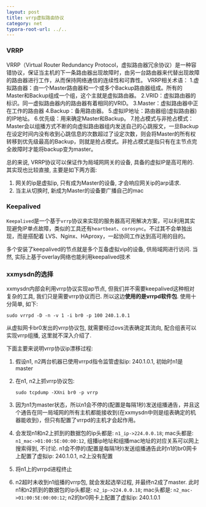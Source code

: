 ```yaml
---
layout: post
title: vrrp虚拟路由协议
category: net
typora-root-url: ../..
---
```


### VRRP

VRRP（Virtual Router Redundancy Protocol，虚拟路由器冗余协议）是一种容错协议，保证当主机的下一条路由器出现故障时，由另一台路由器来代替出现故障的路由器进行工作，从而保持网络通信的连续性和可靠性。
VRRP相关术语：
1.虚拟路由器：由一个Master路由器和一个或多个Backup路由器组成。所有的Master和Backup组成一个组，这个主就是虚拟路由器。
2.VRID：虚拟路由器的标识。同一虚拟路由器内的路由器有着相同的VRID。
3.Master：虚拟路由器中正在工作的路由器
4.Backup：备用路由器。
5.虚拟IP地址：路由器组(虚拟路由器)的IP地址。
6.优先级：用来确定Master和Backup。
7.抢占模式与非抢占模式：Master会以组播方式不断的向虚拟路由器组内发送自己的心跳报文，一旦Backup在设定时间内没有收到心跳信息的次数超过了设定次数，则会将Master的所有权转移到优先级最高的Backup，则就是抢占模式。非抢占模式是指只有在主节点完全故障时才能将backup变为master。

总的来说, VRRP协议可以保证作为局域网网关的设备, 具备的虚拟IP是高可用的. 其实现也比较直接, 主要是如下两方面:

1. 网关的ip是虚拟ip, 只有成为Master的设备, 才会响应网关ip的arp请求.
2. 当主从切换时, 新成为Master的设备要广播自己的mac



### Keepalived

`Keepalived`是一个基于`vrrp`协议来实现的服务器高可用解决方案，可以利用其实现避免IP单点故障，类似的工具还有`heartbeat`、`corosync`。不过其不会单独出现，而是搭配着 LVS、Nginx、HAproxy，一起协同工作达到高可用的目的。

多个安装了keepalived的节点就是多个互备虚拟vip的设备, 供局域网进行访问. 当然, 实际上基于overlay网络也能利用keepalived技术



### xxmysdn的选择

xxmysdn内部会利用vrrp协议实现ap节点, 但我们并不需要keepalived这种相对复杂的工具, 我们只是需要vrrp协议而已. 所以这边**使用的是vrrpd软件包**. 使用十分简单, 如下:

```shell
sudo vrrpd -D -n -v 1 -i br0 -p 100 240.1.0.1
```

从虚拟网卡br0发出的vrrp协议包, 就需要经过ovs流表确定其流向, 配合组表可以实现vrrp组播, 这里就不深入介绍了.

下面主要来说明vrrp协议ip漂移过程:

1. 假设n1, n2两台机器已使用vrrpd指令监管虚拟ip: 240.1.0.1, 初始时n1是master

2. 在n1, n2上抓vrrp协议包:

   ```shell
   sudo tcpdump -XXni br0 -p vrrp
   ```

3. 因为n1为master状态，所以n1会不停的(配置是每隔1秒)发送组播通告，并且这个通告在同一局域网的所有主机都能接收到(在xxmysdn中则是组表确定的机器能收到)，但只有配置了vrrpd的主机才会起作用。

4. 会发现n1和n2上抓到的数据包的ip头都是: `n1_ip->224.0.0.18`; mac头都是: `n1_mac->01:00:5E:00:00:12`, 组播ip地址和组播mac地址的对应关系可以网上搜索得到, 不讨论. n1会不停的(配置是每隔1秒)发送组播通告此时n1的br0网卡上配置了虚拟ip: 240.1.0.1, n2上没有配置

5. 将n1上的vrrpd进程终止

6. n2超时未收到n1组播的vrrp包, 就会发起选举过程, 并最终n2成了master. 此时n1和n2抓到的数据包的ip头都是: `n2_ip->224.0.0.18`; mac头都是: `n2_mac->01:00:5E:00:00:12`; n2的br0网卡上配置了虚拟ip: 240.1.0.1

